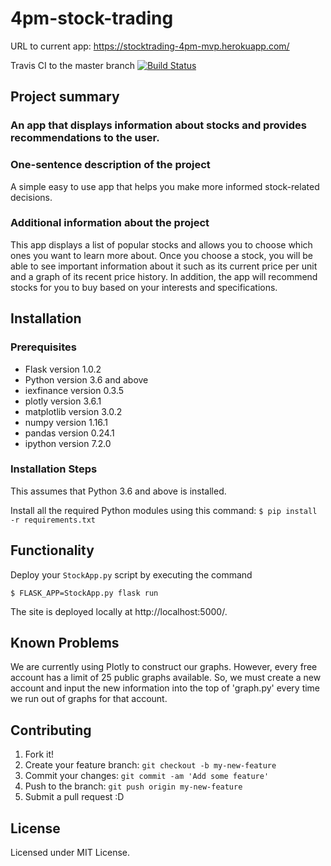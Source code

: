 # 4pm-stock-trading

URL to current app: https://stocktrading-4pm-mvp.herokuapp.com/

Travis CI to the master branch
<a href="https://travis-ci.org/ucsb-cs48-w19/4pm-stock-trading">
<img src="https://travis-ci.org/ucsb-cs48-w19/4pm-stock-trading?branch=master" alt="Build Status">
</a>

## Project summary

### An app that displays information about stocks and provides recommendations to the user.

### One-sentence description of the project

A simple easy to use app that helps you make more informed stock-related decisions.

### Additional information about the project

This app displays a list of popular stocks and allows you to choose which ones you want to learn more about. Once you choose a stock, you will be able to see important information about it such as its current price per unit and a graph of its recent price history. In addition, the app will recommend stocks for you to buy based on your interests and specifications.

## Installation

### Prerequisites

* Flask version 1.0.2
* Python version 3.6 and above
* iexfinance version 0.3.5
* plotly version 3.6.1
* matplotlib version 3.0.2
* numpy version 1.16.1
* pandas version 0.24.1
* ipython version 7.2.0

### Installation Steps

This assumes that Python 3.6 and above is installed.

Install all the required Python modules using this command:
`$ pip install -r requirements.txt`

## Functionality

Deploy your `StockApp.py` script by executing the command

`$ FLASK_APP=StockApp.py flask run`

The site is deployed locally at http://localhost:5000/.

## Known Problems

We are currently using Plotly to construct our graphs. However, every free account has a limit of 25 public graphs available. So, we must create a new account and input the new information into the top of 'graph.py' every time we run out of graphs for that account.

## Contributing

1. Fork it!
2. Create your feature branch: `git checkout -b my-new-feature`
3. Commit your changes: `git commit -am 'Add some feature'`
4. Push to the branch: `git push origin my-new-feature`
5. Submit a pull request :D

## License

Licensed under MIT License.
